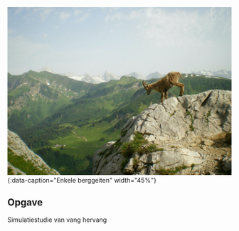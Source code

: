 ![Enkele berggeiten](media/juliette-felix.jpg "Foto door Juliette Félix op Unsplash"){:data-caption="Enkele berggeiten" width="45%"}

## Opgave
Simulatiestudie van vang hervang